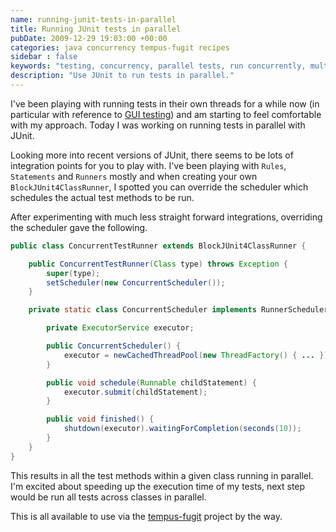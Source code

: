 ```yaml
---
name: running-junit-tests-in-parallel
title: Running JUnit tests in parallel
pubDate: 2009-12-29 19:03:00 +00:00
categories: java concurrency tempus-fugit recipes
sidebar : false
keywords: "testing, concurrency, parallel tests, run concurrently, multi threaded tests"
description: "Use JUnit to run tests in parallel."
---
```


I've been playing with running tests in their own threads for a while now (in particular with reference to [GUI testing](/blog/2008/12/30/be-explicit-about-ui-thread-in-swt/)) and am starting to feel comfortable with my approach. Today I was working on running tests in parallel with JUnit.

<!-- more -->

Looking more into recent versions of JUnit, there seems to be lots of integration points for you to play with. I've been playing with `Rules`, `Statements` and `Runners` mostly and when creating your own `BlockJUnit4ClassRunner`, I spotted you can override the scheduler which schedules the actual test methods to be run.


After experimenting with much less straight forward integrations, overriding the scheduler gave the following.

``` java
public class ConcurrentTestRunner extends BlockJUnit4ClassRunner {

    public ConcurrentTestRunner(Class type) throws Exception {
        super(type);
        setScheduler(new ConcurrentScheduler());
    }

    private static class ConcurrentScheduler implements RunnerScheduler {

        private ExecutorService executor;

        public ConcurrentScheduler() {
            executor = newCachedThreadPool(new ThreadFactory() { ... });
        }

        public void schedule(Runnable childStatement) {
            executor.submit(childStatement);
        }

        public void finished() {
            shutdown(executor).waitingForCompletion(seconds(10));
        }
    }
}
```

This results in all the test methods within a given class running in parallel. I'm excited about speeding up the execution time of my tests, next step would be run all tests across classes in parallel.

This is all available to use via the [tempus-fugit](http://tempusfugitlibrary.org/) project by the way.


